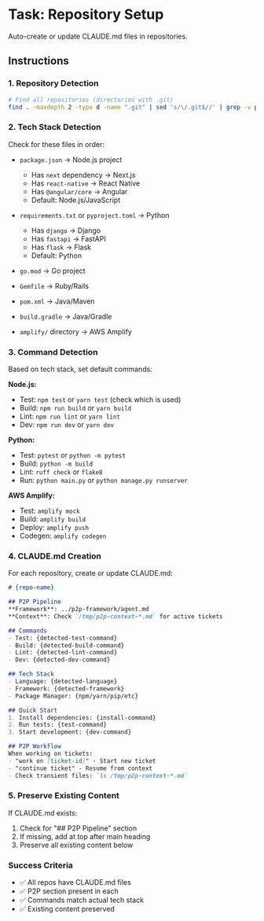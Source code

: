 # Task: Repository Setup

Auto-create or update CLAUDE.md files in repositories.

## Instructions

### 1. Repository Detection
```bash
# Find all repositories (directories with .git)
find . -maxdepth 2 -type d -name ".git" | sed 's/\/.git$//' | grep -v p2p-framework
```

### 2. Tech Stack Detection

Check for these files in order:
- `package.json` → Node.js project
  - Has `next` dependency → Next.js
  - Has `react-native` → React Native
  - Has `@angular/core` → Angular
  - Default: Node.js/JavaScript

- `requirements.txt` or `pyproject.toml` → Python
  - Has `django` → Django
  - Has `fastapi` → FastAPI
  - Has `flask` → Flask
  - Default: Python

- `go.mod` → Go project
- `Gemfile` → Ruby/Rails
- `pom.xml` → Java/Maven
- `build.gradle` → Java/Gradle
- `amplify/` directory → AWS Amplify

### 3. Command Detection

Based on tech stack, set default commands:

**Node.js:**
- Test: `npm test` or `yarn test` (check which is used)
- Build: `npm run build` or `yarn build`
- Lint: `npm run lint` or `yarn lint`
- Dev: `npm run dev` or `yarn dev`

**Python:**
- Test: `pytest` or `python -m pytest`
- Build: `python -m build`
- Lint: `ruff check` or `flake8`
- Run: `python main.py` or `python manage.py runserver`

**AWS Amplify:**
- Test: `amplify mock`
- Build: `amplify build`
- Deploy: `amplify push`
- Codegen: `amplify codegen`

### 4. CLAUDE.md Creation

For each repository, create or update CLAUDE.md:

```markdown
# {repo-name}

## P2P Pipeline
**Framework**: ../p2p-framework/agent.md
**Context**: Check `/tmp/p2p-context-*.md` for active tickets

## Commands
- Test: {detected-test-command}
- Build: {detected-build-command}
- Lint: {detected-lint-command}
- Dev: {detected-dev-command}

## Tech Stack
- Language: {detected-language}
- Framework: {detected-framework}
- Package Manager: {npm/yarn/pip/etc}

## Quick Start
1. Install dependencies: {install-command}
2. Run tests: {test-command}
3. Start development: {dev-command}

## P2P Workflow
When working on tickets:
- "work on [ticket-id]" - Start new ticket
- "continue ticket" - Resume from context
- Check transient files: `ls /tmp/p2p-context-*.md`
```

### 5. Preserve Existing Content

If CLAUDE.md exists:
1. Check for "## P2P Pipeline" section
2. If missing, add at top after main heading
3. Preserve all existing content below

### Success Criteria
- ✅ All repos have CLAUDE.md files
- ✅ P2P section present in each
- ✅ Commands match actual tech stack
- ✅ Existing content preserved